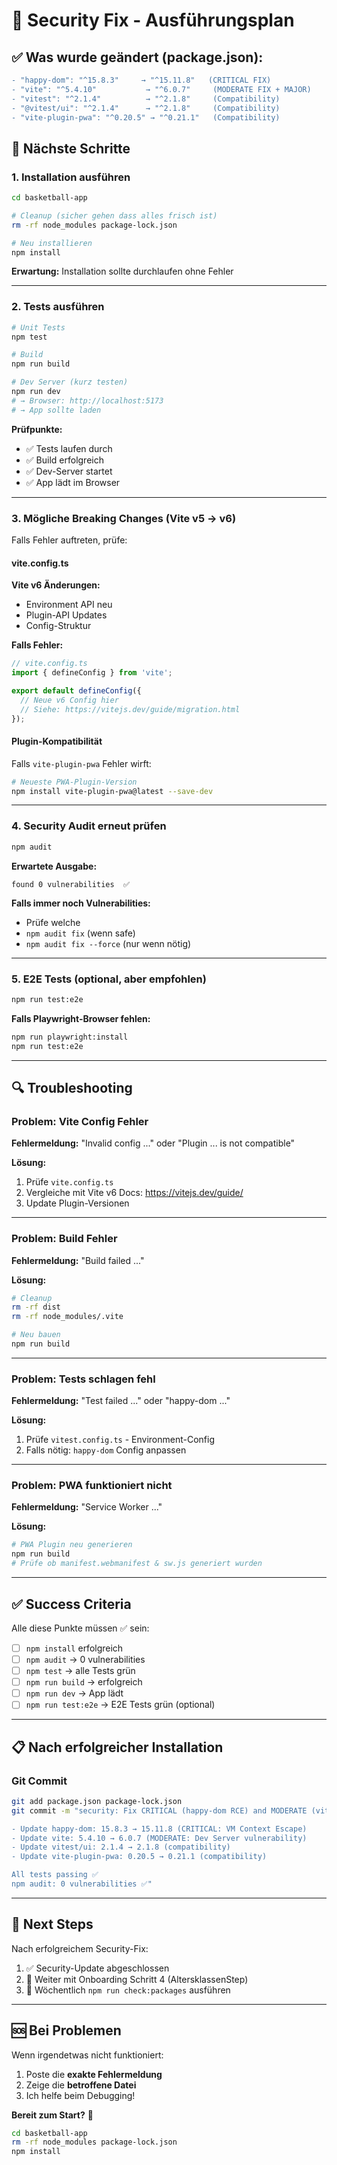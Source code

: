 # 🚨 Security Fix - Ausführungsplan

## ✅ Was wurde geändert (package.json):

```diff
- "happy-dom": "^15.8.3"     → "^15.11.8"   (CRITICAL FIX)
- "vite": "^5.4.10"           → "^6.0.7"     (MODERATE FIX + MAJOR)
- "vitest": "^2.1.4"          → "^2.1.8"     (Compatibility)
- "@vitest/ui": "^2.1.4"      → "^2.1.8"     (Compatibility)
- "vite-plugin-pwa": "^0.20.5" → "^0.21.1"   (Compatibility)
```

## 🚀 Nächste Schritte

### 1. Installation ausführen

```bash
cd basketball-app

# Cleanup (sicher gehen dass alles frisch ist)
rm -rf node_modules package-lock.json

# Neu installieren
npm install
```

**Erwartung:** Installation sollte durchlaufen ohne Fehler

---

### 2. Tests ausführen

```bash
# Unit Tests
npm test

# Build
npm run build

# Dev Server (kurz testen)
npm run dev
# → Browser: http://localhost:5173
# → App sollte laden
```

**Prüfpunkte:**
- ✅ Tests laufen durch
- ✅ Build erfolgreich
- ✅ Dev-Server startet
- ✅ App lädt im Browser

---

### 3. Mögliche Breaking Changes (Vite v5 → v6)

Falls Fehler auftreten, prüfe:

#### vite.config.ts

**Vite v6 Änderungen:**
- Environment API neu
- Plugin-API Updates
- Config-Struktur

**Falls Fehler:**
```typescript
// vite.config.ts
import { defineConfig } from 'vite';

export default defineConfig({
  // Neue v6 Config hier
  // Siehe: https://vitejs.dev/guide/migration.html
});
```

#### Plugin-Kompatibilität

Falls `vite-plugin-pwa` Fehler wirft:
```bash
# Neueste PWA-Plugin-Version
npm install vite-plugin-pwa@latest --save-dev
```

---

### 4. Security Audit erneut prüfen

```bash
npm audit
```

**Erwartete Ausgabe:**
```
found 0 vulnerabilities  ✅
```

**Falls immer noch Vulnerabilities:**
- Prüfe welche
- `npm audit fix` (wenn safe)
- `npm audit fix --force` (nur wenn nötig)

---

### 5. E2E Tests (optional, aber empfohlen)

```bash
npm run test:e2e
```

**Falls Playwright-Browser fehlen:**
```bash
npm run playwright:install
npm run test:e2e
```

---

## 🔍 Troubleshooting

### Problem: Vite Config Fehler

**Fehlermeldung:** "Invalid config ..." oder "Plugin ... is not compatible"

**Lösung:**
1. Prüfe `vite.config.ts`
2. Vergleiche mit Vite v6 Docs: https://vitejs.dev/guide/
3. Update Plugin-Versionen

---

### Problem: Build Fehler

**Fehlermeldung:** "Build failed ..."

**Lösung:**
```bash
# Cleanup
rm -rf dist
rm -rf node_modules/.vite

# Neu bauen
npm run build
```

---

### Problem: Tests schlagen fehl

**Fehlermeldung:** "Test failed ..." oder "happy-dom ..."

**Lösung:**
1. Prüfe `vitest.config.ts` - Environment-Config
2. Falls nötig: `happy-dom` Config anpassen

---

### Problem: PWA funktioniert nicht

**Fehlermeldung:** "Service Worker ..."

**Lösung:**
```bash
# PWA Plugin neu generieren
npm run build
# Prüfe ob manifest.webmanifest & sw.js generiert wurden
```

---

## ✅ Success Criteria

Alle diese Punkte müssen ✅ sein:

- [ ] `npm install` erfolgreich
- [ ] `npm audit` → 0 vulnerabilities
- [ ] `npm test` → alle Tests grün
- [ ] `npm run build` → erfolgreich
- [ ] `npm run dev` → App lädt
- [ ] `npm run test:e2e` → E2E Tests grün (optional)

---

## 📋 Nach erfolgreicher Installation

### Git Commit

```bash
git add package.json package-lock.json
git commit -m "security: Fix CRITICAL (happy-dom RCE) and MODERATE (vite) vulnerabilities

- Update happy-dom: 15.8.3 → 15.11.8 (CRITICAL: VM Context Escape)
- Update vite: 5.4.10 → 6.0.7 (MODERATE: Dev Server vulnerability)
- Update vitest/ui: 2.1.4 → 2.1.8 (compatibility)
- Update vite-plugin-pwa: 0.20.5 → 0.21.1 (compatibility)

All tests passing ✅
npm audit: 0 vulnerabilities ✅"
```

---

## 🎯 Next Steps

Nach erfolgreichem Security-Fix:

1. ✅ Security-Update abgeschlossen
2. 🚀 Weiter mit Onboarding Schritt 4 (AltersklassenStep)
3. 📅 Wöchentlich `npm run check:packages` ausführen

---

## 🆘 Bei Problemen

Wenn irgendetwas nicht funktioniert:
1. Poste die **exakte Fehlermeldung**
2. Zeige die **betroffene Datei**
3. Ich helfe beim Debugging!

**Bereit zum Start?** 🚀

```bash
cd basketball-app
rm -rf node_modules package-lock.json
npm install
```
